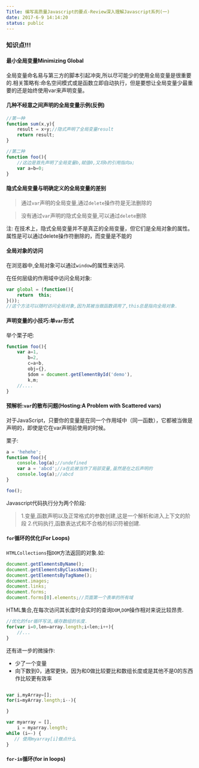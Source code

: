 ```yaml
---
Title: 编写高质量Javascript的要点-Review深入理解Javascript系列(一)
date: 2017-6-9 14:14:20
status: public
---
```


### 知识点!!!

#### 最小全局变量Minimizing Global

全局变量命名易与第三方的脚本引起冲突,所以尽可能少的使用全局变量是很重要的.相关策略有:命名空间模式或是函数立即自动执行，但是要想让全局变量少最重要的还是始终使用var来声明变量。

#### 几种不经意之间声明的全局变量示例(反例)

```js
//第一种
function sum(x,y){
    result = x+y;//隐式声明了全局变量result
    return result;
}

//第二种
function foo(){
    //这边是首先声明了全局变量b,赋值0,又将b的引用指向a;
    var a=b=0;
}
```

#### 隐式全局变量与明确定义的全局变量的差别

> 通过`var`声明的全局变量,通过`delete`操作符是无法删除的

> 没有通过`var`声明的隐式全局变量,可以通过`delete`删除

注:
在技术上，隐式全局变量并不是真正的全局变量，但它们是全局对象的属性。属性是可以通过delete操作符删除的，而变量是不能的

#### 全局对象的访问

在浏览器中,全局对象可以通过`window`的属性来访问.

在任何层级的作用域中访问全局对象:

```js
var global = (function(){
    return  this;
}());
//这个方法可以随时访问全局对象,因为其被当做函数调用了,this总是指向全局对象.
```

#### 声明变量的小技巧:单`var`形式

举个栗子吧:

```js
function foo(){
    var a=1,
        b=2,
        c=a+b,
        obj={},
        $dom = document.getElementById('demo'),
        k,m;
    //....
}
```

#### 预解析:`var`的散布问题(Hosting:A Problem with Scattered vars)

对于JavaScript，只要你的变量是在同一个作用域中（同一函数），它都被当做是声明的，即使是它在var声明前使用的时候。

栗子:

```js
a = 'hehehe';
function foo(){
    console.log(a);//undefined
    var a = 'abcd';//a在此被当作了局部变量,虽然是在之后声明的
    console.log(a);//abcd
}

foo();
```

Javascript代码执行分为两个阶段:

> 1.变量,函数声明以及正常格式的参数创建,这是一个解析和进入上下文的阶段
> 2.代码执行,函数表达式和不合格的标识符被创建.

#### `for`循环的优化(For Loops)

`HTMLCollections`指`DOM`方法返回的对象.如:

```js
document.getElementsByName();
document.getElementsByClassName();
document.getElementsByTagName();
document.images;
document.links;
document.forms;
document.forms[0].elements;//页面第一个表单的所有域
```

HTML集合,在每次访问其长度时会实时的查询`DOM`,`DOM`操作相对来说比较昂贵.

```js
//优化的for循环写法,缓存数组的长度.
for(var i=0,len=array.length;i<len;i++){
    //...
}
```


还有进一步的微操作:

* 少了一个变量
* 向下数到0，通常更快，因为和0做比较要比和数组长度或是其他不是0的东西作比较更有效率

```js

var i,myArray=[];
for(i=myArray.length;i--){

}

var myarray = [],
    i = myarray.length;
while (i–-) {
   // 使用myarray[i]做点什么
}

```


#### `for-in`循环(for in loops)

